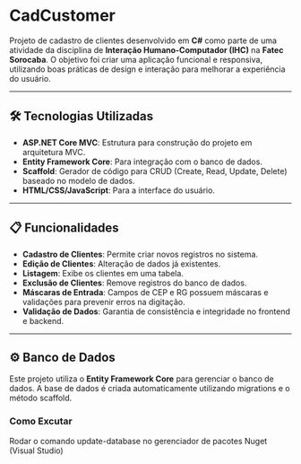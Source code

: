 # CadCustomer

Projeto de cadastro de clientes desenvolvido em **C#** como parte de uma atividade da disciplina de **Interação Humano-Computador (IHC)** na **Fatec Sorocaba**. O objetivo foi criar uma aplicação funcional e responsiva, utilizando boas práticas de design e interação para melhorar a experiência do usuário.

---

## 🛠️ Tecnologias Utilizadas

- **ASP.NET Core MVC**: Estrutura para construção do projeto em arquitetura MVC.
- **Entity Framework Core**: Para integração com o banco de dados.
- **Scaffold**: Gerador de código para CRUD (Create, Read, Update, Delete) baseado no modelo de dados.
- **HTML/CSS/JavaScript**: Para a interface do usuário.

---

## 📋 Funcionalidades

- **Cadastro de Clientes**: Permite criar novos registros no sistema.
- **Edição de Clientes**: Alteração de dados já existentes.
- **Listagem**: Exibe os clientes em uma tabela.
- **Exclusão de Clientes**: Remove registros do banco de dados.
- **Máscaras de Entrada**: Campos de CEP e RG possuem máscaras e validações para prevenir erros na digitação.
- **Validação de Dados**: Garantia de consistência e integridade no frontend e backend.

---

## ⚙️ Banco de Dados

Este projeto utiliza o **Entity Framework Core** para gerenciar o banco de dados. A base de dados é criada automaticamente utilizando migrations e o método scaffold.

### Como Excutar
Rodar o comando update-database no gerenciador de pacotes Nuget (Visual Studio)
